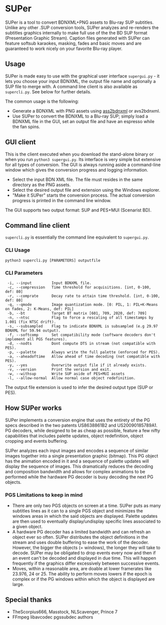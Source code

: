 # SUPer
SUPer is a tool to convert BDNXML+PNG assets to Blu-ray SUP subtitles.
Unlike any other .SUP conversion tools, SUPer analyzes and re-renders the subtitles graphics internally to make full use of the the BD SUP format (Presentation Graphic Stream). Caption files generated with SUPer can feature softsub karaokes, masking, fades and basic moves and are guaranteed to work nicely on your favorite Blu-ray player.
 
## Usage
SUPer is made easy to use with the graphical user interface `supergui.py` - it lets you choose your input BDNXML, the output file name and optionally a SUP file to merge with. A command line client is also available as `supercli.py`. See below for further details.

The common usage is the following:
- Generate a BDNXML with PNG assets using [ass2bdnxml](https://github.com/cubicibo/ass2bdnxml) or avs2bdnxml.
- Use SUPer to convert the BDNXML to a Blu-ray SUP; simply load a BDNXML file in the GUI, set an output file and have an espresso while the fan spins.

## GUI client
This is the client executed when you download the stand-alone binary or when you run `python3 supergui.py`. Its interface is very simple but extensive for all types of conversion. The GUI is always running aside a command-line window which gives the conversion progress and logging information.

- Select the input BDN XML file. The file must resides in the same directory as the PNG assets.
- Select the desired output file and extension using the Windows explorer.
- "Make it SUPer" starts the conversion process. The actual conversion progress is printed in the command line window.

The GUI supports two output format: SUP and PES+MUI (Scenarist BD).

## Command line client
`supercli.py` is essentially the command line equivalent to `supergui.py`.

### CLI Usage
`python3 supercli.py [PARAMETERS] outputfile`

### CLI Parameters
```
 -i, --input         Input BDNXML file.
 -c, --compression   Time threshold for acquisitions. [int, 0-100, def: 80]
 -r, --comprate      Decay rate to attain time threshold. [int, 0-100, def: 80]
 -q, --qmode         Image quantization mode. [0: PIL, 1: PIL+K-Means on fades, 2: K-Means, def: PIL]
 -b, --bt            Target BT matrix [601, 709, 2020, def: 709]
 -n, --ntsc          Flag to force a rescaling of all timestamps by 1.001 (fix NTSC drift).
 -s, --subsampled    Flag to indicate BDNXML is subsampled (e.g 29.97 BDNXML for 59.94 output).
 -f, --softcomp      Set compatibility mode (software decoders don't implement all PGS features). 
 -d, --nodts         Dont compute DTS in stream (not compatible with PES).
 -p, --palette       Always write the full palette (enforced for PES).
 -a, --aheadoftime   Allow ahead of time decoding (not compatible with PES).
 -y, --yes           Overwrite output file if it already exists.
 -v, --version       Print the version and exit.
 -w, --withsup       Write SUP aside of PES+MUI assets
 -l, --allow-normal  Allow normal case object redefinition.
```
The output file extension is used to infer the desired output type (SUP or PES).  

## How SUPer works
SUPer implements a conversion engine that uses the entirety of the PG specs described in the two patents US8638861B2 and US20090185789A1. PG decoders, while designed to be as cheap as possible, feature a few nifty capabilities that includes palette updates, object redefinition, object cropping and events buffering.

SUPer analyzes each input images and encodes a sequence of similar images together into a single presentation graphic (bitmap). This PG object has the animation encoded in it and a sequence of palette updates will display the sequence of images. This dramatically reduces the decoding and composition bandwidth and allows for complex animations to be performed while the hardware PG decoder is busy decoding the next PG objects.

### PGS Limitations to keep in mind
- There are only two PGS objects on screen at a time. SUPer puts as many subtitles lines as it can to a single PGS object and minimizes the windows areas in which the said objects are displayed. Palette updates are then used to eventually display/undisplay specific lines associated to a given object.
- A hardware PG decoder has a limited bandwidth and can refresh an object ever so often. SUPer distributes the object definitions in the stream and uses double buffering to ease the work of the decoder. However, the bigger the objects (= windows), the longer they will take to decode. SUPer may be obligated to drop events every now and then if an event can't be decoded and displayed in due time. This will happen frequently if the graphics differ excessively between successive events.
- Moves, within a reasonable area, are doable at lower framerates like 23.976, 24 or 25. The ability to perform moves lowers if the epoch is complex or if the PG windows within which the object is displayed are large.

## Special thanks
- TheScorpius666, Masstock, NLScavenger, Prince 7
- FFmpeg libavcodec pgssubdec authors